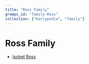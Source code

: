 ```yaml
---
title: "Ross Family"
gramps_id: "family-Ross"
collection: ["Harrypedia", "family"]
---
```


# Ross Family

- [Isobel Ross](/Harrypedia/people/Ross/Isobel/)
